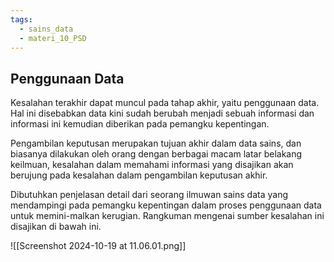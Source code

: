 ```yaml
---
tags:
  - sains_data
  - materi_10_PSD
---
```

## Penggunaan Data

Kesalahan terakhir dapat muncul pada tahap akhir, yaitu penggunaan data. Hal ini disebabkan data kini sudah berubah menjadi sebuah informasi dan informasi ini kemudian diberikan pada pemangku kepentingan.

Pengambilan keputusan merupakan tujuan akhir dalam data sains, dan biasanya dilakukan oleh orang dengan berbagai macam latar belakang keilmuan, kesalahan dalam memahami informasi yang disajikan akan berujung pada kesalahan dalam pengambilan keputusan akhir.

Dibutuhkan penjelasan detail dari seorang ilmuwan sains data yang mendampingi pada pemangku kepentingan dalam proses penggunaan data untuk memini-malkan kerugian. Rangkuman mengenai sumber kesalahan ini disajikan di bawah ini.

![[Screenshot 2024-10-19 at 11.06.01.png]]

